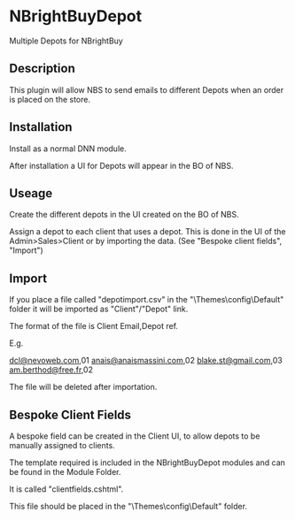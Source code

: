 # NBrightBuyDepot
Multiple Depots for NBrightBuy 

Description
-----------

This plugin will allow NBS to send emails to different Depots when an order is placed on the store.


Installation
------------

Install as a normal DNN module.

After installation a UI for Depots will appear in the BO of NBS.

Useage
------

Create the different depots in the UI created on the BO of NBS.

Assign a depot to each client that uses a depot.  This is done in the UI of the Admin>Sales>Client or by importing the data.  (See "Bespoke client fields", "Import")

Import
------

If you place a file called "depotimport.csv" in the "<Portal Root>\Themes\config\Default" folder it will be imported as "Client"/"Depot" link.

The format of the file is Client Email,Depot ref.

E.g.

dcl@nevoweb.com,01
anais@anaismassini.com,02
blake.st@gmail.com,03
am.berthod@free.fr,02


The file will be deleted after importation.

Bespoke Client Fields
---------------------

A bespoke field can be created in the Client UI, to allow depots to be manually assigned to clients.

The template required is included in the NBrightBuyDepot modules and can be found in the Module Folder.  

It is called "clientfields.cshtml".

This file should be placed in the "<Portal Root>\Themes\config\Default" folder.
